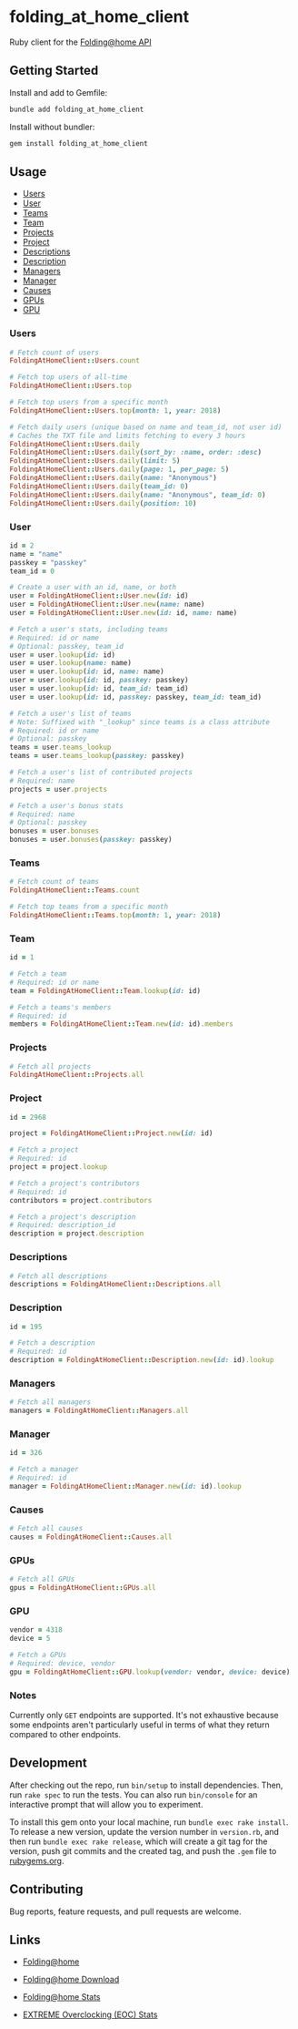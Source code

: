 # folding_at_home_client

Ruby client for the [Folding@home API](https://api.foldingathome.org)

## Getting Started

Install and add to Gemfile:

```bash
bundle add folding_at_home_client
```

Install without bundler:

```bash
gem install folding_at_home_client
```

## Usage

- [Users](#users)
- [User](#user)
- [Teams](#teams)
- [Team](#team)
- [Projects](#projects)
- [Project](#project)
- [Descriptions](#descriptions)
- [Description](#description)
- [Managers](#managers)
- [Manager](#manager)
- [Causes](#causes)
- [GPUs](#gpus)
- [GPU](#gpu)

### Users

```ruby
# Fetch count of users
FoldingAtHomeClient::Users.count

# Fetch top users of all-time
FoldingAtHomeClient::Users.top

# Fetch top users from a specific month
FoldingAtHomeClient::Users.top(month: 1, year: 2018)

# Fetch daily users (unique based on name and team_id, not user id)
# Caches the TXT file and limits fetching to every 3 hours
FoldingAtHomeClient::Users.daily
FoldingAtHomeClient::Users.daily(sort_by: :name, order: :desc)
FoldingAtHomeClient::Users.daily(limit: 5)
FoldingAtHomeClient::Users.daily(page: 1, per_page: 5)
FoldingAtHomeClient::Users.daily(name: "Anonymous")
FoldingAtHomeClient::Users.daily(team_id: 0)
FoldingAtHomeClient::Users.daily(name: "Anonymous", team_id: 0)
FoldingAtHomeClient::Users.daily(position: 10)
```

### User

```ruby
id = 2
name = "name"
passkey = "passkey"
team_id = 0

# Create a user with an id, name, or both
user = FoldingAtHomeClient::User.new(id: id)
user = FoldingAtHomeClient::User.new(name: name)
user = FoldingAtHomeClient::User.new(id: id, name: name)

# Fetch a user's stats, including teams
# Required: id or name
# Optional: passkey, team_id
user = user.lookup(id: id)
user = user.lookup(name: name)
user = user.lookup(id: id, name: name)
user = user.lookup(id: id, passkey: passkey)
user = user.lookup(id: id, team_id: team_id)
user = user.lookup(id: id, passkey: passkey, team_id: team_id)

# Fetch a user's list of teams
# Note: Suffixed with "_lookup" since teams is a class attribute
# Required: id or name
# Optional: passkey
teams = user.teams_lookup
teams = user.teams_lookup(passkey: passkey)

# Fetch a user's list of contributed projects
# Required: name
projects = user.projects

# Fetch a user's bonus stats
# Required: name
# Optional: passkey
bonuses = user.bonuses
bonuses = user.bonuses(passkey: passkey)
```

### Teams

```ruby
# Fetch count of teams
FoldingAtHomeClient::Teams.count

# Fetch top teams from a specific month
FoldingAtHomeClient::Teams.top(month: 1, year: 2018)
```

### Team

```ruby
id = 1

# Fetch a team
# Required: id or name
team = FoldingAtHomeClient::Team.lookup(id: id)

# Fetch a teams's members
# Required: id
members = FoldingAtHomeClient::Team.new(id: id).members
```

### Projects

```ruby
# Fetch all projects
FoldingAtHomeClient::Projects.all
```

### Project

```ruby
id = 2968

project = FoldingAtHomeClient::Project.new(id: id)

# Fetch a project
# Required: id
project = project.lookup

# Fetch a project's contributors
# Required: id
contributors = project.contributors

# Fetch a project's description
# Required: description_id
description = project.description
```

### Descriptions

```ruby
# Fetch all descriptions
descriptions = FoldingAtHomeClient::Descriptions.all
```

### Description

```ruby
id = 195

# Fetch a description
# Required: id
description = FoldingAtHomeClient::Description.new(id: id).lookup
```

### Managers

```ruby
# Fetch all managers
managers = FoldingAtHomeClient::Managers.all
```

### Manager

```ruby
id = 326

# Fetch a manager
# Required: id
manager = FoldingAtHomeClient::Manager.new(id: id).lookup
```

### Causes

```ruby
# Fetch all causes
causes = FoldingAtHomeClient::Causes.all
```

### GPUs

```ruby
# Fetch all GPUs
gpus = FoldingAtHomeClient::GPUs.all
```

### GPU

```ruby
vendor = 4318
device = 5

# Fetch a GPUs
# Required: device, vendor
gpu = FoldingAtHomeClient::GPU.lookup(vendor: vendor, device: device)
```

### Notes

Currently only `GET` endpoints are supported. It's not exhaustive because some endpoints aren't particularly useful in terms of what they return compared to other endpoints.

## Development

After checking out the repo, run `bin/setup` to install dependencies. Then, run `rake spec` to run the tests. You can also run `bin/console` for an interactive prompt that will allow you to experiment.

To install this gem onto your local machine, run `bundle exec rake install`. To release a new version, update the version number in `version.rb`, and then run `bundle exec rake release`, which will create a git tag for the version, push git commits and the created tag, and push the `.gem` file to [rubygems.org](https://rubygems.org).

## Contributing

Bug reports, feature requests, and pull requests are welcome.

## Links

- [Folding@home](https://foldingathome.org)

- [Folding@home Download](https://foldingathome.org/start-folding)

- [Folding@home Stats](https://stats.foldingathome.org)

- [EXTREME Overclocking (EOC) Stats](https://folding.extremeoverclocking.com/aggregate_summary.php)
